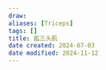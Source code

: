```yaml
---
draw:
aliases: [Triceps]
tags: []
title: 肱三头肌
date created: 2024-07-03
date modified: 2024-11-12
---
```

